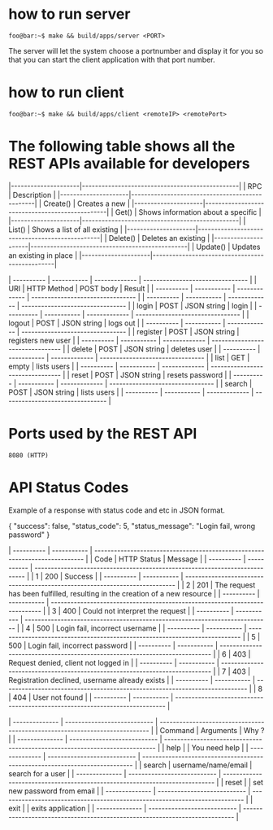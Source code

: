 # how to run server
```console
foo@bar:~$ make && build/apps/server <PORT>
```
The server will let the system choose a portnumber and display it
for you so that you can start the client application with that port number.

# how to run client
```console
foo@bar:~$ make && build/apps/client <remoteIP> <remotePort>
```

# The following table shows all the REST APIs available for developers
|---------------------|------------------------------------------------|
|   RPC				  |			Description       					   |
|---------------------|------------------------------------------------|
|  Create<Resource>() |	Creates a new <Resource>  					   |
|---------------------|------------------------------------------------|
|  Get<Resource>()    |	Shows information about a specific <Resource>  |
|---------------------|------------------------------------------------|
|  List<Resource>()   |	Shows a list of all existing <Resources>	   |
|---------------------|------------------------------------------------|
|  Delete<Resource>() |	Deletes an existing <Resource>  			   |
|---------------------|------------------------------------------------|
|  Update<Resource>() |	Updates an existing <Resource> in place  	   |
|---------------------|------------------------------------------------|





| ---------- | ----------- | ------------- | -------------------------------- |
|    URI     | HTTP Method |   POST body   |     Result    			   		  |
| ---------- | ----------- | ------------- | -------------------------------- |
| ---------- | ----------- | ------------- | -------------------------------- |
| login      |    POST     | JSON string   |     login     			   		  |
| ---------- | ----------- | ------------- | -------------------------------- |
| logout     |    POST     | JSON string   |     logs out 			   		  |
| ---------- | ----------- | ------------- | -------------------------------- |
| register   |    POST     | JSON string   | registers new user		   	      |
| ---------- | ----------- | ------------- | -------------------------------- |
| delete     |    POST     | JSON string   | deletes user  			 		  |
| ---------- | ----------- | ------------- | -------------------------------- |
| list       |    GET      | empty         | lists users              		  |
| ---------- | ----------- | ------------- | -------------------------------- |
| reset      |    POST     | JSON string   | resets password			  	  |
| ---------- | ----------- | ------------- | -------------------------------- |
| search     |    POST     | JSON string   | lists users  			  		  |
| ---------- | ----------- | ------------- | -------------------------------- |


# Ports used by the REST API

	8080 (HTTP)



# API Status Codes

Example of a response with status code and etc in JSON format.

{
  "success": false,
  "status_code": 5,
  "status_message": "Login fail, wrong password"
}

| ---------- | ----------- | --------------------------------------------------------------------------- |
|    Code    | HTTP Status |   Message     								 								 |
| ---------- | ----------- | --------------------------------------------------------------------------- |
|    1       | 200         |   Success     								 								 |
| ---------- | ----------- | --------------------------------------------------------------------------- |
|    2       | 201         |  The request has been fulfilled, resulting in the creation of a new resource |
| ---------- | ----------- | --------------------------------------------------------------------------- |
|    3       | 400         |  Could not interpret the request      										 |
| ---------- | ----------- | --------------------------------------------------------------------------- |
|    4       | 500         |  Login fail, incorrect username 			 								 |
| ---------- | ----------- | --------------------------------------------------------------------------- |
|    5       | 500         |  Login fail, incorrect password      		 								 |
| ---------- | ----------- | --------------------------------------------------------------------------- |
|    6       | 403         |  Request denied, client not logged in     		 		  					 |
| ---------- | ----------- | --------------------------------------------------------------------------- |
|    7       | 403         |  Registration declined, username already exists   		  					 |
| ---------- | ----------- | --------------------------------------------------------------------------- |
|    8       | 404         |  User not found								   		  					 |
| ---------- | ----------- | --------------------------------------------------------------------------- |



| -------------- | --------------------------- | --------------------------------------------------------------------------- |
|    Command     | Arguments   				   | Why ?         						 									 |
| -------------- | --------------------------- | --------------------------------------------------------------------------- |
|    help        | 			   				   | You need help								 								 |
| -------------- | --------------------------- | --------------------------------------------------------------------------- |
|    search      | 	username/name/email		   | search for a user							 								 |
| -------------- | --------------------------- | --------------------------------------------------------------------------- |
|    reset       | 							   | set new password from email				 								 |
| -------------- | --------------------------- | --------------------------------------------------------------------------- |
|    exit        | 							   | exits application							 								 |
| -------------- | --------------------------- | --------------------------------------------------------------------------- |
